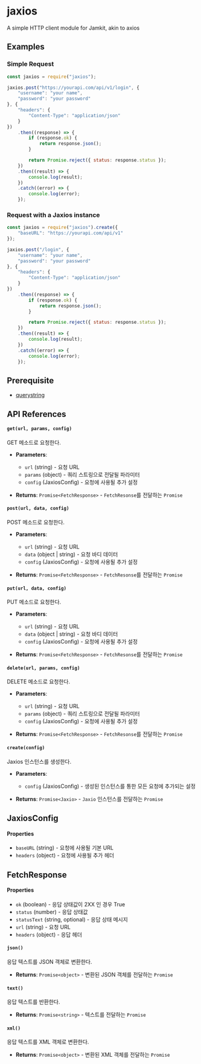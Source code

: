 # jaxios
A simple HTTP client module for Jamkit, akin to axios

## Examples

### Simple Request

```js
const jaxios = require("jaxios");

jaxios.post("https://yourapi.com/api/v1/login", {
    "username": "your name",
    "password": "your password"
}, {
    "headers": {
        "Content-Type": "application/json"
    }
})
    .then((response) => {
        if (response.ok) {
            return response.json();
        }

        return Promise.reject({ status: response.status });
    })
    .then((result) => {
        console.log(result);
    })
    .catch((error) => {
        console.log(error);
    });
```

### Request with a Jaxios instance

```js
const jaxios = require("jaxios").create({
    "baseURL": "https://yourapi.com/api/v1"
});

jaxios.post("/login", {
    "username": "your name",
    "password": "your password"
}, {
    "headers": {
        "Content-Type": "application/json"
    }
})
    .then((response) => {
        if (response.ok) {
            return response.json();
        }

        return Promise.reject({ status: response.status });
    })
    .then((result) => {
        console.log(result);
    })
    .catch((error) => {
        console.log(error);
    });
```

## Prerequisite

- [querystring](https://github.com/jamkit-modules/querystring)


## API References

#### `get(url, params, config)`

GET 메소드로 요청한다.

- **Parameters**:
  - `url` (string) - 요청 URL
  - `params` (object) - 쿼리 스트링으로 전달될 파라미터
  - `config` (JaxiosConfig) - 요청에 사용될 추가 설정

- **Returns**: `Promise<FetchResponse>` - `FetchResonse`를 전달하는 `Promise`


#### `post(url, data, config)`

POST 메소드로 요청한다.

- **Parameters**:
  - `url` (string) - 요청 URL
  - `data` (object | string) - 요청 바디 데이터
  - `config` (JaxiosConfig) - 요청에 사용될 추가 설정

- **Returns**: `Promise<FetchResponse>` - `FetchResonse`를 전달하는 `Promise`


#### `put(url, data, config)`

PUT 메소드로 요청한다.

- **Parameters**:
  - `url` (string) - 요청 URL
  - `data` (object | string) - 요청 바디 데이터
  - `config` (JaxiosConfig) - 요청에 사용될 추가 설정

- **Returns**: `Promise<FetchResponse>` - `FetchResonse`를 전달하는 `Promise`


#### `delete(url, params, config)`

DELETE 메소드로 요청한다.

- **Parameters**:
  - `url` (string) - 요청 URL
  - `params` (object) - 쿼리 스트링으로 전달될 파라미터
  - `config` (JaxiosConfig) - 요청에 사용될 추가 설정

- **Returns**: `Promise<FetchResponse>` - `FetchResonse`를 전달하는 `Promise`


#### `create(config)`

Jaxios 인스턴스를 생성한다.

- **Parameters**:
  - `config` (JaxiosConfig) - 생성된 인스턴스를 통한 모든 요청에 추가되는 설정

- **Returns**: `Promise<Jaxio>` - `Jaxio` 인스턴스를 전달하는 `Promise`

## JaxiosConfig

#### Properties

  - `baseURL` (string) - 요청에 사용될 기본 URL
  - `headers` (object) - 요청에 사용될 추가 헤더

## FetchResponse

#### Properties

  - `ok` (boolean) - 응답 상태값이 2XX 인 경우 True
  - `status` (number) - 응답 상태값
  - `statusText` (string, optional) - 응답 상태 메시지
  - `url` (string) - 요청 URL
  - `headers` (object) - 응답 헤더

#### `json()`

응답 텍스트를 JSON 객체로 변환한다.

- **Returns**: `Promise<object>` - 변환된 JSON 객체를 전달하는 `Promise`

#### `text()`

응답 텍스트를 반환한다.

- **Returns**: `Promise<string>` - 텍스트를 전달하는 `Promise`

#### `xml()`

응답 텍스트를 XML 객체로 변환한다.

- **Returns**: `Promise<object>` - 변환된 XML 객체를 전달하는 `Promise`
